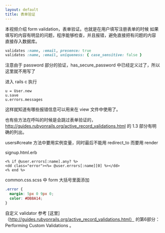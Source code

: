 ```yaml
---
layout: default
title: 表单验证
---
```

<!-- https://laracasts.com/login 参考这里的样式，和表单验证的报错效果。
 -->

 本视频介绍 form validation，表单验证。也就是在用户填写注册表单的时候
 如果填写的内容有明显的问题，程序能够检查，并且报错，避免直接把有问题的内容
 直接存入数据库。

 <!-- 登陆的时候，信息填写如果有错误，当然也应该能够看到报错信息。
  不过就不用表单验证了，直接给个 flash 就好了
  -->


 ```ruby
 validates :name, :email, presence: true
 validates :name, :email, uniqueness: { case_sensitive: false }
 ```

注意由于 password 部分的验证，has_secure_password 中已经定义过了，所以这里就不用写了

进入 rails c 执行

    u = User.new
    u.save
    u.errors.messages

这样就知道有哪些报错信息可以用来在 view 文件中使用了。

也有些方法在呼叫的时候是会跳过表单验证的，<http://guides.rubyonrails.org/active_record_validations.html> 的 1.3 部分有明确的列出。


users#create 方法中要用实例变量，同时最后不能用 redirect_to 而要用 render

signup.html.erb

```erb
<% if @user.errors[:name].any? %>
<dd class="error"><%= @user.errors[:name][0] %></dd>
<% end %>
```

<!-- 到这里就可以显示英文的报错信息了，如果覆盖默认的信息呢？ 下一集介绍-->

common.css.scss 中 form 大括号里面添加

```scss
.error {
  margin: 5px 0 9px 0;
  color: #DB8A14;
}
```

 自定义 validator 参考 [这里]（http://guides.rubyonrails.org/active_record_validations.html）
 的第6部分： Performing Custom Validations 。
